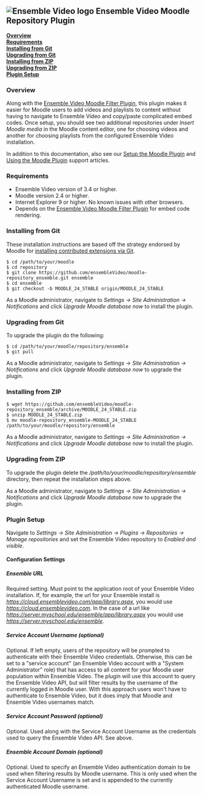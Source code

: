 ## ![Ensemble Video logo](ext_chooser/css/images/logo.png) Ensemble Video Moodle Repository Plugin

__[Overview](#overview)__<br/>
__[Requirements](#req)__<br/>
__[Installing from Git](#git_install)__<br/>
__[Upgrading from Git](#git_upgrade)__<br/>
__[Installing from ZIP](#zip_install)__<br/>
__[Upgrading from ZIP](#zip_upgrade)__<br/>
__[Plugin Setup](#setup)__<br/>

### <a id="overview"></a>Overview

Along with the [Ensemble Video Moodle Filter Plugin](https://github.com/ensembleVideo/moodle-filter_ensemble),
this plugin makes it easier for Moodle users to add videos and playlists to
content without having to navigate to Ensemble Video and copy/paste complicated
embed codes.  Once setup, you should see two additional repositories under
_Insert Moodle media_ in the Moodle content editor, one for choosing videos and
another for choosing playlists from the configured Ensemble Video installation.

In addition to this documentation, also see our [Setup the Moodle Plugin](http://support.ensemblevideo.com/setup-the-moodle-plugin/)
and [Using the Moodle Plugin](http://support.ensemblevideo.com/using-the-moodle-plugin/) support articles.

### <a id="req"></a>Requirements

* Ensemble Video version of 3.4 or higher.
* Moodle version 2.4 or higher.
* Internet Explorer 9 or higher.  No known issues with other browsers.
* Depends on the [Ensemble Video Moodle Filter Plugin](https://github.com/ensembleVideo/moodle-filter_ensemble) for embed code rendering.

### <a id="git_install"></a>Installing from Git

These installation instructions are based off the strategy endorsed by Moodle
for [installing contributed extensions via Git](http://docs.moodle.org/24/en/Git_for_Administrators#Installing_a_contributed_extension_from_its_Git_repository).

    $ cd /path/to/your/moodle
    $ cd repository
    $ git clone https://github.com/ensembleVideo/moodle-repository_ensemble.git ensemble
    $ cd ensemble
    $ git checkout -b MOODLE_24_STABLE origin/MOODLE_24_STABLE

As a Moodle administrator, navigate to _Settings -> Site Administration -> Notifications_
and click _Upgrade Moodle database now_ to install the plugin.

### <a id="git_upgrade"></a>Upgrading from Git

To upgrade the plugin do the following:

    $ cd /path/to/your/moodle/repository/ensemble
    $ git pull

As a Moodle administrator, navigate to _Settings -> Site Administration -> Notifications_
and click _Upgrade Moodle database now_ to upgrade the plugin.

### <a id="zip_install"></a>Installing from ZIP

    $ wget https://github.com/ensembleVideo/moodle-repository_ensemble/archive/MOODLE_24_STABLE.zip
    $ unzip MOODLE_24_STABLE.zip
    $ mv moodle-repository_ensemble-MOODLE_24_STABLE /path/to/your/moodle/repository/ensemble

As a Moodle administrator, navigate to _Settings -> Site Administration -> Notifications_
and click _Upgrade Moodle database now_ to install the plugin.

### <a id="zip_upgrade"></a>Upgrading from ZIP

To upgrade the plugin delete the
_/path/to/your/moodle/repository/ensemble_ directory, then repeat the installation
steps above.

As a Moodle administrator, navigate to _Settings -> Site Administration -> Notifications_
and click _Upgrade Moodle database now_ to upgrade the plugin.

### <a id="setup"></a>Plugin Setup

Navigate to _Settings -> Site Administration -> Plugins -> Repositories -> Manage repositories_
and set the Ensemble Video repository to _Enabled and visible_.

#### Configuration Settings

##### Ensemble URL
Required setting.  Must point to the application root of your Ensemble Video
installation.  If, for example, the url for your Ensemble install is
_https://cloud.ensemblevideo.com/app/library.aspx_, you would use
_https://cloud.ensemblevideo.com_.  In the case of a url like
_https://server.myschool.edu/ensemble/app/library.aspx_ you would use
_https://server.myschool.edu/ensemble_.

##### Service Account Username (optional)

Optional.  If left empty, users of the repository will be prompted to
authenticate with their Ensemble Video credentials. Otherwise, this can be set
to a "service account" (an Ensemble Video account with a "System Administrator"
role) that has access to all content for your Moodle user population within
Ensemble Video.  The plugin will use this account to query the Ensemble Video
API, but will filter results by the username of the currently logged in Moodle
user.  With this approach users won't have to authenticate to Ensemble Video,
but it does imply that Moodle and Ensemble Video usernames match.

##### Service Account Password (optional)

Optional.  Used along with the Service Account Username as the credentials used
to query the Ensemble Video API.  See above.

##### Ensemble Account Domain (optional)

Optional.  Used to specify an Ensemble Video authentication domain to be used
when filtering results by Moodle username.  This is only used when the Service
Account Username is set and is appended to the currently authenticated Moodle
username.
